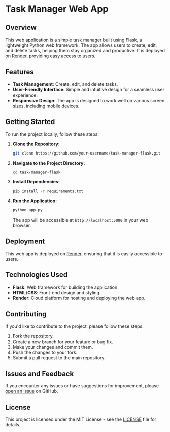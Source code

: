 # Task Manager Web App

## Overview

This web application is a simple task manager built using Flask, a lightweight Python web framework. The app allows users to create, edit, and delete tasks, helping them stay organized and productive. It is deployed on [Render](https://task-manager-in-flask.onrender.com/), providing easy access to users.

## Features

- **Task Management**: Create, edit, and delete tasks.
- **User-Friendly Interface**: Simple and intuitive design for a seamless user experience.
- **Responsive Design**: The app is designed to work well on various screen sizes, including mobile devices.

## Getting Started

To run the project locally, follow these steps:

1. **Clone the Repository:**
   ```bash
   git clone https://github.com/your-username/task-manager-flask.git
   ```

2. **Navigate to the Project Directory:**
   ```bash
   cd task-manager-flask
   ```

3. **Install Dependencies:**
   ```bash
   pip install -r requirements.txt
   ```

4. **Run the Application:**
   ```bash
   python app.py
   ```
   The app will be accessible at `http://localhost:5000` in your web browser.

## Deployment

This web app is deployed on [Render](https://task-manager-in-flask.onrender.com/), ensuring that it is easily accessible to users.

## Technologies Used

- **Flask**: Web framework for building the application.
- **HTML/CSS**: Front-end design and styling.
- **Render**: Cloud platform for hosting and deploying the web app.

## Contributing

If you'd like to contribute to the project, please follow these steps:

1. Fork the repository.
2. Create a new branch for your feature or bug fix.
3. Make your changes and commit them.
4. Push the changes to your fork.
5. Submit a pull request to the main repository.

## Issues and Feedback

If you encounter any issues or have suggestions for improvement, please [open an issue](https://github.com/your-username/task-manager-flask/issues) on GitHub.

## License

This project is licensed under the MIT License - see the [LICENSE](LICENSE) file for details.
